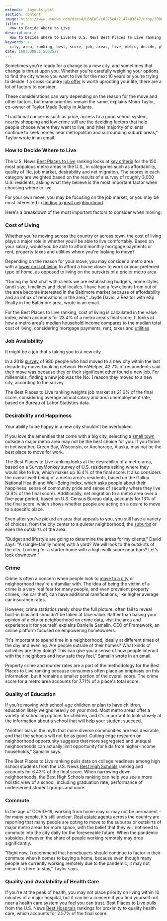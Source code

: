 ```yaml
--- 
extends: _layouts.post 
section: content 
image: https://www.usnews.com/dims4/USNEWS/c0275c4/2147483647/crop/2000x1333%2B0%2B0/resize/1200x1200%3E/quality/85/?url=http%3A%2F%2Fmedia.beam.usnews.com%2F3f%2F9c%2Ffbf283cb4de2becb3714e789fa2d%2F201015-familybrooklyn-stock.jpg 
title: > 
  How to Decide Where to Live 
description: > 
  How to Decide Where to LiveThe U.S. News Best Places to Live ranking looks at key criteria for the 150 most populous metro areas in the U.S., in categories such as affordability, quality of life, job market, desirability and net migration.For the Best Places to Live ranking, cost of living is calculated in the value index, which accounts for 23.4% of a metro area's final score.The Best Places to Live ranking weights job market as 21.6% of the final score, considering average annual salary and area unemployment rate, based on Bureau of Labor Statistics data.The Best Places to Live ranking looks at the desirability of a metro area, based on a SurveyMonkey survey of U.S. residents asking where they would like to live, which makes up 16.4% of the final score.The Best Places to Live ranking pulls data on college readiness among high school students from the U.S. News Best High Schools ranking and accounts for 6.43% of the final score. 
keywords: > 
  city, area, ranking, best, score, job, areas, live, metro, decide, places 
date: 1603300831.5603528 
--- 
```

<div><p>Sometimes you're ready for a change to a new city, and sometimes that change is thrust upon you. Whether you're carefully weighing your options to find the city where you want to live for the next 10 years or you're trying to decide if a cross-country <a href="https://realestate.usnews.com/real-estate/slideshows/the-25-best-places-to-find-a-job-in-the-us">job offer</a> is worth uprooting your life, there are a lot of factors to consider.</p><p>These considerations can vary depending on the reason for the move and other factors, but many priorities remain the same, explains Moira Taylor, co-owner of Taylor Made Realty in Atlanta. </p><p id="ad" class="ad lazy "></p><p>"Traditional concerns such as price, access to a good school system, nearby shopping and low crime still are the deciding factors that help people choose where they want to live, and (the) majority of clients continue to seek homes near metropolitan and surrounding suburb areas," Taylor wrote in an email.</p><p size="5" class="Raw-slyvem-0 ftSHuE"><h3 class="heading-large">How to Decide Where to Live</h3></p><p>The U.S. News <a href="https://realestate.usnews.com/places/rankings/best-places-to-live">Best Places to Live</a> ranking looks at <a href="https://realestate.usnews.com/places/methodology">key criteria</a> for the 150 most populous metro areas in the U.S., in categories such as affordability, quality of life, job market, desirability and net migration. The scores in each category are weighted based on the results of a survey of roughly 3,000 U.S. residents, asking what they believe is the most important factor when choosing where to live.</p><p>For your own move, you may be focusing on the job market, or you may be most interested in <a href="https://realestate.usnews.com/real-estate/articles/how-to-vet-a-neighborhood-before-moving">finding a great neighborhood</a>. </p><p>Here's a breakdown of the most important factors to consider when moving:</p><p size="5" class="Raw-slyvem-0 ftSHuE"><h3 class="heading-large">Cost of Living</h3></p><p>Whether you're moving across the country or across town, the cost of living plays a major role in whether you'll be able to live comfortably. Based on your salary, would you be able to afford monthly mortgage payments or rent, property taxes and utilities where you're looking to move?</p><p id="ad" class="ad"></p><p id="ad" class="ad lazy "></p><p>Depending on the reason for your move, you may consider a metro area with a <a href="https://realestate.usnews.com/real-estate/slideshows/best-affordable-places-to-live-in-the-us/">lower cost of living</a> to afford a home closer to work or your preferred type of home, as opposed to living on the outskirts of a pricier metro area.</p><p>"During my first chat with clients we are establishing budgets, home styles (and) size, timelines and ideal locales. I have had a few clients from out of the area become interested in the Baltimore market because of affordability and an influx of renovations in the area," Jayde David, a Realtor with eXp Realty in the Baltimore area, wrote in an email.</p><p>For the Best Places to Live ranking, cost of living is calculated in the value index, which accounts for 23.4% of a metro area's final score. It looks at how a metro area's median household income compares to the median total cost of living, considering mortgage payments, rent, taxes and <a href="https://realestate.usnews.com/real-estate/articles/how-to-set-up-your-utilities">utilities</a>.</p><p size="5" class="Raw-slyvem-0 ftSHuE"><h3 class="heading-large">Job Availability</h3></p><p>It might be a job that's taking you to a new city.</p><p>In a 2019 <a href="https://www.hireahelper.com/lifestyle/how-to-adjust-to-new-places/" target="_blank">survey</a> of 980 people who had moved to a new city within the last decade by mover booking network HireAHelper, 42.7% of respondents said their move was because they or their significant other found a new job. For millennials, finding a new job was the No. 1 reason they moved to a new city, according to the survey.</p><p>The Best Places to Live ranking weights job market as 21.6% of the final score, considering average annual salary and area unemployment rate, based on Bureau of Labor Statistics data.</p><p size="5" class="Raw-slyvem-0 ftSHuE"><h3 class="heading-large">Desirability and Happiness</h3></p><p>Your ability to be happy in a new city shouldn't be overlooked.</p><p>If you love the amenities that come with a big city, selecting a <a href="https://realestate.usnews.com/real-estate/slideshows/great-small-towns-to-live-in-the-us">small town</a> outside a major metro area may not be the best choice for you. If you thrive in hot weather, Green Bay, Wisconsin, or Anchorage, Alaska, may not be the best place to move for work.</p><p id="ad" class="ad"></p><p id="ad" class="ad lazy "></p><p>The Best Places to Live ranking looks at the desirability of a metro area, based on a SurveyMonkey survey of U.S. residents asking where they would like to live, which makes up 16.4% of the final score. It also considers the overall well-being of a metro area's residents, based on the Gallup National Health and Well-Being Index, which asks people about their happiness, sense of community pride and sense of security where they live (3.9% of the final score). Additionally, net migration to a metro area over a five-year period, based on U.S. Census Bureau data, accounts for 13% of the final score, which shows whether people are acting on a desire to move to a specific place.</p><p>Even after you've picked an area that appeals to you, you still have a variety of choices, from the city center to a quieter neighborhood, the <a href="https://realestate.usnews.com/real-estate/articles/should-you-move-to-the-suburbs">suburbs</a> or even the outskirts of the area.</p><p>"Budget and lifestyle are going to determine the areas for my clients," David says. "A (single-family home) with a yard? We will look to the outskirts of the city. Looking for a starter home with a high walk score near bars? Let's look downtown."</p><p size="5" class="Raw-slyvem-0 ftSHuE"><h3 class="heading-large">Crime</h3></p><p>Crime is often a concern when people look to <a href="https://realestate.usnews.com/real-estate/articles/a-checklist-for-moving-to-your-new-home">move to a city</a> or neighborhood they're unfamiliar with. The idea of being the victim of a crime is a very real fear for many people, and even prevalent property crimes, like car theft, can have additional ramifications, like higher average car insurance rates.</p><p>However, crime statistics rarely show the full picture, often fail to reveal built-in bias and shouldn't be taken at face value. Rather than basing your opinion of a city or neighborhood on crime data, visit the area and experience it for yourself, explains Danielle Samalin, CEO of Framework, an online platform focused on empowering homeowners.</p><p id="ad" class="ad"></p><p>"It's important to spend time in a neighborhood, ideally at different times of the day and evening. Are people outside of their homes? What kinds of activities are they doing? This can give you a sense of how people interact with their neighbors and how safe they feel," Samalin wrote in an email.</p><p>Property crime and murder rates are a part of the methodology for the Best Places to Live ranking because consumers often place an emphasis on this information, but it remains a smaller portion of the overall score. The crime score for a metro area accounts for 7.71% of a place's total score.</p><p size="5" class="Raw-slyvem-0 ftSHuE"><h3 class="heading-large">Quality of Education</h3></p><p>If you're moving with school-age children or plan to have children, education likely weighs heavily on your mind. Most metro areas offer a variety of schooling options for children, and it's important to look closely at the information about a school that will help your student succeed.</p><p>"Another bias is the myth that more diverse communities are less desirable, and that the schools will not be as good. Cutting edge research on neighborhood opportunity suggests that more segregated and unequal neighborhoods can actually limit opportunity for kids from higher-income households," Samalin says.</p><p id="ad" class="ad lazy "></p><p>The Best Places to Live ranking pulls data on college readiness among high school students from the U.S. News <a href="https://www.usnews.com/education/best-high-schools">Best High Schools</a> ranking and accounts for 6.43% of the final score. When narrowing down neighborhoods, the Best High Schools ranking can help you see a more holistic view of a school, including graduation rate, performance of underserved student groups and more.</p><p size="5" class="Raw-slyvem-0 ftSHuE"><h3 class="heading-large">Commute</h3></p><p>In the age of COVID-19, working from home may or may not be permanent &#8211; for many people, it's still unclear. <a href="https://realestate.usnews.com/agents/">Real estate agents</a> across the country are reporting that many people are opting to move to the suburbs or outskirts of major metro areas for more space, with the belief that they will not need to commute into the city daily for the foreseeable future. When the pandemic subsides, however, the share of people working remotely may drop significantly.</p><p id="ad" class="ad"></p><p>"Right now, I recommend that homebuyers should continue to factor in their commute when it comes to buying a home, because even though many people are currently working remotely due to the pandemic, it may not mean it is here to stay," Taylor says.</p><p size="5" class="Raw-slyvem-0 ftSHuE"><h3 class="heading-large">Quality and Availability of Health Care</h3></p><p>If you're at the peak of health, you may not place priority on living within 10 minutes of a major hospital, but it can be a concern if you find yourself not near a health care system you feel you can trust. Best Places to Live pulls from the U.S. News <a href="https://health.usnews.com/best-hospitals">Best Hospitals</a> rankings for proximity to quality health care, which accounts for 2.57% of the final score.<br></p></div>